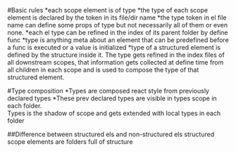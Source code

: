 #Basic rules
*each scope element is of type
*the type of each scope element is declared by the token in its file/dir name
*the type token in el file name can define some props of type but not necessarily all of them or even none.
*each el type can be refined in the index of its parent folder by define func
*type is anything meta about an element that can be predefined before a func is executed or a value is initialized
*type of a structured element is defined by the structure inside it. The type gets refined in the index files of all
downstream scopes, that information gets collected at define time from all children in each scope and is used to compose 
the type of that structured element.

#Type composition
*Types are composed react style from previously declared types
*These prev declared types are visible in types scope in each folder.<br>
Types is the shadow of scope and gets extended with local types in each folder


##Difference between structured els and non-structured els
structured scope elements are folders full of structure
